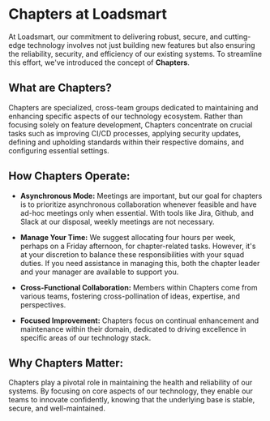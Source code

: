 # Chapters at Loadsmart

At Loadsmart, our commitment to delivering robust, secure, and cutting-edge technology involves not just building new features but also ensuring the reliability, security, and efficiency of our existing systems. To streamline this effort, we've introduced the concept of **Chapters**.

## What are Chapters?

Chapters are specialized, cross-team groups dedicated to maintaining and enhancing specific aspects of our technology ecosystem. Rather than focusing solely on feature development, Chapters concentrate on crucial tasks such as improving CI/CD processes, applying security updates, defining and upholding standards within their respective domains, and configuring essential settings.

## How Chapters Operate:

- **Asynchronous Mode:** Meetings are important, but our goal for chapters is to prioritize asynchronous collaboration whenever feasible and have ad-hoc meetings only when essential. With tools like Jira, Github, and Slack at our disposal, weekly meetings are not necessary.

- **Manage Your Time:** We suggest allocating four hours per week, perhaps on a Friday afternoon, for chapter-related tasks. However, it's at your discretion to balance these responsibilities with your squad duties. If you need assistance in managing this, both the chapter leader and your manager are available to support you.

- **Cross-Functional Collaboration:** Members within Chapters come from various teams, fostering cross-pollination of ideas, expertise, and perspectives.

- **Focused Improvement:** Chapters focus on continual enhancement and maintenance within their domain, dedicated to driving excellence in specific areas of our technology stack.

## Why Chapters Matter:

Chapters play a pivotal role in maintaining the health and reliability of our systems. By focusing on core aspects of our technology, they enable our teams to innovate confidently, knowing that the underlying base is stable, secure, and well-maintained.
